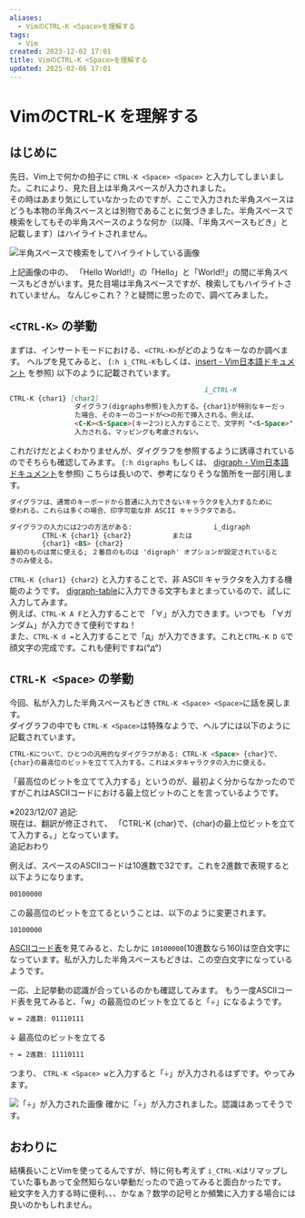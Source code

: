 ```yaml
---
aliases:
  - VimのCTRL-K <Space>を理解する
tags:
  - Vim
created: 2023-12-02 17:01
title: VimのCTRL-K <Space>を理解する
updated: 2025-02-06 17:01
---
```


# VimのCTRL-K <Space>を理解する

## はじめに

先日、Vim上で何かの拍子に `CTRL-K <Space> <Space>` と入力してしまいました。これにより、見た目上は半角スペースが入力されました。  
その時はあまり気にしていなかったのですが、ここで入力された半角スペースはどうも本物の半角スペースとは別物であることに気づきました。半角スペースで検索をしてもその半角スペースのような何か（以降、「半角スペースもどき」と記載します）はハイライトされません。

![半角スペースで検索をしてハイライトしている画像](https://gyazo.com/9a40baf1c8633ffab687ca08950643f0.png)

上記画像の中の、 「Hello World!!」の「Hello」と「World!!」の間に半角スペースもどきがいます。見た目場は半角スペースですが、検索してもハイライトされていません。
なんじゃこれ？？と疑問に思ったので、調べてみました。

## `<CTRL-K>` の挙動

まずは、インサートモードにおける、`<CTRL-K>`がどのようなキーなのか調べます。
ヘルプを見てみると、 (`:h i_CTRL-K`もしくは、[insert - Vim日本語ドキュメント](https://vim-jp.org/vimdoc-ja/insert.html#i_CTRL-K) を参照) 以下のように記載されています。

```md
                                                i_CTRL-K
CTRL-K {char1} [char2]
                ダイグラフ(digraphs参照)を入力する。{char1}が特別なキーだっ
                た場合、そのキーのコードが<>の形で挿入される。例えば、
                <C-K><S-Space>(キー2つ)と入力することで、文字列 "<S-Space>" が
                入力される。マッピングも考慮されない。
```

これだけだとよくわかりませんが、ダイグラフを参照するように誘導されているのでそちらも確認してみます。 (`:h digraphs` もしくは、 [digraph - Vim日本語ドキュメント](https://vim-jp.org/vimdoc-ja/digraph.html)を参照)
こちらは長いので、参考になりそうな箇所を一部引用します。

```md
ダイグラフは、通常のキーボードから普通に入力できないキャラクタを入力するために
使われる。これらは多くの場合、印字可能な非 ASCII キャラクタである。
```

```md
ダイグラフの入力には2つの方法がある:                    i_digraph
        CTRL-K {char1} {char2}          または
        {char1} <BS> {char2}
最初のものは常に使える; ２番目のものは 'digraph' オプションが設定されていると
きのみ使える。
```

`CTRL-K {char1} {char2}` と入力することで、非 ASCII キャラクタを入力する機能のようです。 [digraph-table](https://vim-jp.org/vimdoc-ja/digraph.html#digraph-table)に入力できる文字もまとまっているので、試しに入力してみます。  
例えば、`CTRL-K A F`と入力することで 「∀」が入力できます。いつでも 「∀ガンダム」が入力できて便利ですね！  
また、`CTRL-K d =`と入力することで「д」が入力できます。これと`CTRL-K D G`で顔文字の完成です。これも便利ですね(°д°)

## `CTRL-K <Space>` の挙動

今回、私が入力した半角スペースもどき `CTRL-K <Space> <Space>`に話を戻します。  
ダイグラフの中でも `CTRL-K <Space>`は特殊なようで、ヘルプには以下のように記載されています。

```md
CTRL-Kについて、ひとつの汎用的なダイグラフがある: CTRL-K <Space> {char}で、  
{char}の最高位のビットを立てて入力する。これはメタキャラクタの入力に使える。
```

「最高位のビットを立てて入力する」というのが、最初よく分からなかったのですがこれはASCIIコードにおける最上位ビットのことを言っているようです。

※2023/12/07 追記:  
現在は、翻訳が修正されて、 「CTRL-K <Space> {char}で、{char}の最上位ビットを立てて入力する。」となっています。  
追記おわり  

例えば、スペースのASCIIコードは10進数で32です。これを2進数で表現すると以下ようになります。

```md
00100000
```

この最高位のビットを立てるということは、以下のように変更されます。

```md
10100000
```

[ASCIIコード表](https://www.asciim.cn/jp/)を見てみると、たしかに `10100000`(10進数なら160)は空白文字になっています。私が入力した半角スペースもどきは、この空白文字になっているようです。

一応、上記挙動の認識が合っているのかも確認してみます。
もう一度ASCIIコード表を見てみると、「w」の最高位のビットを立てると「÷」になるようです。

```md
w = 2進数: 01110111
```

↓ 最高位のビットを立てる

```md
÷ = 2進数: 11110111
```

つまり、 `CTRL-K <Space> w`と入力すると「÷」が入力されるはずです。やってみます。

![「÷」が入力された画像](https://gyazo.com/40b4dc3cff3c79d9bd6e43c8aac26e8c.png)
確かに「÷」が入力されました。認識はあってそうです。

## おわりに

結構長いことVimを使ってるんですが、特に何も考えず `i_CTRL-K`はリマップしていた事もあって全然知らない挙動だったので追ってみると面白かったです。  
絵文字を入力する時に便利、、、かなぁ？数学の記号とか頻繁に入力する場合には良いのかもしれません。
